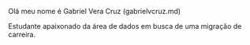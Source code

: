 Olá meu nome é Gabriel Vera Cruz  (gabrielvcruz.md)

Estudante apaixonado da área de dados em busca de uma migração de carreira.
